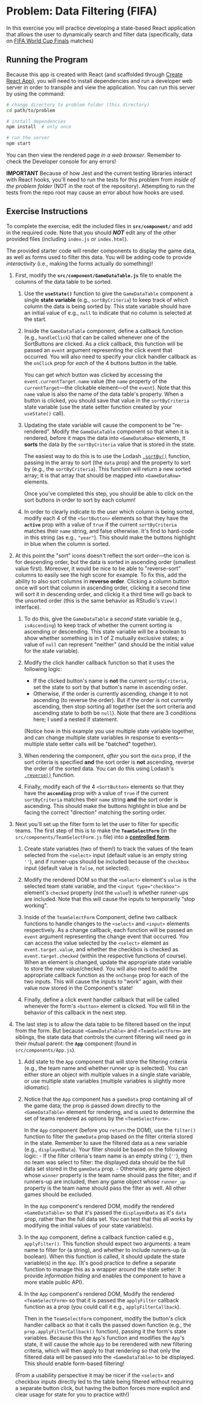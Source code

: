 # Problem: Data Filtering (FIFA)

In this exercise you will practice developing a state-based React application that allows the user to dynamically search and filter data (specifically, data on [FIFA World Cup Finals](https://en.wikipedia.org/wiki/List_of_FIFA_World_Cup_finals) matches)

## Running the Program
Because this app is created with React (and scaffolded through [Create React App](https://github.com/facebook/create-react-app)), you will need to install dependencies and run a developer web server in order to transpile and view the application. You can run this server by using the command:

```bash
# change directory to problem folder (this directory)
cd path/to/problem

# install dependencies
npm install  # only once

# run the server
npm start
```

You can then view the rendered page _in a web browser_. Remember to check the Developer console for any errors!

**IMPORTANT** Because of how Jest and the current testing libraries interact with React hooks, you'll need to run the tests for this problem from _inside of the problem folder_ (NOT in the root of the repository). Attempting to run the tests from the repo root may cause an error about how hooks are used.

## Exercise Instructions
To complete the exercise, edit the included files in **`src/component/`** and add in the required code. Note that you should ___NOT___ edit any of the other provided files (including `index.js` or `index.html`).

The provided starter code will render components to display the game data, as well as forms used to filter this data. You will be adding code to provide _interactivity_ (i.e., making the forms actually do something)!

1. First, modify the **`src/component/GameDataTable.js`** file to enable the columns of the data table to be sorted. 

    1. Use the **`useState()`** function to give the `GameDataTable` component a single **state variable** (e.g., `sortByCriteria`) to keep track of _which_ column the data is being sorted by. This state variable should have an initial value of e.g., `null` to indicate that no column is selected at the start.

    2. Inside the `GameDataTable` component, define a callback function (e.g., `handleClick`) that can be called whenever one of the SortButtons are clicked. As a click callback, this function will be passed an `event` argument representing the click event that occurred. You will also need to specify your click handler callback as the `onClick` prop for _each_ of the 4 buttons button in the table.
    
        You can get _which_ button was clicked by accessing the `event.currentTarget.name` value (the `name` property of the `currentTarget`&mdash;the clickable element&mdash;of the `event`). Note that this `name` value is also the name of the data table's property. When a button is clicked, you should save that value in the `sortByCriteria` state variable (use the state setter function created by your `useState()` call).

    3. Updating the state variable will cause the component to be "re-rendered". Modify the `GameDataTable` component so that when it is rendered, before it maps the data into `<GameDataRow>` elements, it **sorts** the data by the `sortByCriteria` value that is stored in the state.

        The easiest way to do this is to use the Lodash [`.sortBy()`](https://lodash.com/docs/4.17.15#sortBy) function, passing in the array to sort (the `data` prop) and the property to sort by (e.g., the `sortByCriteria`). This function will return a new sorted array; it is that array that should be mapped into `<GameDataRow>` elements.

        Once you've completed this step, you should be able to click on the sort buttons in order to sort by each column!

    4. In order to clearly indicate to the user which column is being sorted, modify each 4 of the `<SortButton>` elements so that they have the **`active`** prop with a value of `true` if the current `sortByCriteria` matches their `name` string, and false otherwise. It's find to hard-code in this string (as e.g., `"year"`). This should make the buttons highlight in blue when the column is sorted.
    
2. At this point the "sort" icons doesn't reflect the sort order&mdash;the icon is for descending order, but the data is sorted in ascending order (smallest value first). Moreover, it would be nice to be able to "reverse-sort" columns to easily see the high score for example. To fix this, add the ability to also sort columns in **reverse order**. Clicking a column button once will sort that column in ascending order, clicking it a second time will sort it in descending order, and clickig it a third time will go back to the unsorted order (this is the same behavior as RStudio's `View()` interface).

    1. To do this, give the `GameDataTable` a _second_ state variable (e.g., `isAscending`) to keep track of whether the current sorting is ascending or descending. This state variable will be a boolean to show whether something is in 1 of 2 mutually exclusive states; a value of `null` can represent "neither" (and should be the initial value for the state variable).

    2. Modify the click handler callback function so that it uses the following logic:
        - If the clicked button's name is **not** the current `sortByCriteria`, set the state to sort by that button's name in ascending order.
        - Otherwise, if the order is currently ascending, change it to not ascending (to reverse the order). But if the order is not currently ascending, then stop sorting all together (set the sort criteria and ascending state to both be `null`). Note that there are 3 conditions here; I used a nested if statement.

        (Notice how in this example you use multiple state variable together, and can change multiple state variables in response to events&mdash;multiple state setter calls will be "batched" together).

    3. When rendering the component, _after_ you sort the `data` prop, if the sort criteria is specified **and** the sort order is **not** ascending, reverse the order of the sorted data. You can do this using Lodash's [`.reverse()`](https://lodash.com/docs/4.17.15#reverse) function.

    4. Finally, modify each of the 4 `<SortButton>` elements so that they have the **`ascending`** prop with a value of `true` if the current `sortByCriteria` matches their `name` string **and** the sort order is ascending. This should make the buttons highlight in blue and be facing the correct "direction" matching the sorting order.

3. Next you'll set up the filter form to let the user to filter for specific teams. The first step of this is to make the **`TeamSelectForm`** (in the `src/components/TeamSelectForm.js` file) into a [**controlled form**](https://reactjs.org/docs/forms.html#controlled-components).

    1. Create state variables (two of them!) to track the values of the team selected from the `<select>` input (default value is an empty string `''`), and if runner-ups should be included because of the `checkbox` input (default value is `false`, not selected).

    2. Modify the rendered DOM so that the `<select>` element's `value` is the selected team state variable, and the `<input type="checkbox">` element's `checked` property (not the `value`!) is whether runner-ups are included. Note that this will cause the inputs to temporarily "stop working".

    3. Inside of the `TeamSelectForm` Component, define two callback functions to handle changes to the `<select>` and `<input>` elements respectively. As a change callback, each function will be passed an `event` argument representing the change event that occurred. You can access the value selected by the `<select>` element as `event.target.value`, and whether the checkbox is checked as `event.target.checked` (within the respective functions of course). When an element is changed, update the appropriate state variable to store the new value/checked. You will also need to add the appropriate callback function as the `onChange` prop for each of the two inputs. This will cause the inputs to "work" again, with their value now stored in the Component's state! 

    4. Finally, define a click event handler callback that will be called whenever the form's `<button>` element is clicked. You will fill in the behavior of this callback in the next step.

4. The last step is to allow the data table to be filtered based on the input from the form. But because `<GameDataTable>` and `<TeamSelectForm>` are siblings, the state data that controls the current filtering will need go in their mutual parent: the **`App`** component (found in `src/components/App.js`).

    1. Add state to the `App` component that will store the filtering criteria (e.g., the team name and whether runner up is selected). You can either store an object with multiple values in a single state variable, or use multiple state variables (multiple variables is slightly more idiomatic).

    2. Notice that the `App` component has a `gameData` prop containing all of the game data; the prop is passed down directly to the `<GameDataTable>` element for rendering, and is used to determine the set of teams rendered as options by the `<TeamSelectForm>`.
    
        In the `App` component (before you `return` the DOM), use the `filter()` function to filter the `gameData` prop based on the filter criteria stored in the state. Remember to save the filtered data as a new variable (e.g., `displayedData`). Your filter should be based on the following logic:
            - If the filter criteria's team name is an empty string (`''`), then no team was select to filter: the displayed data should be the full data set stored in the `gameData` prop.
            - Otherwise, any game object whose `winner` property is the team name should pass the filter; and if runners-up are included, then any game object whose `runner_up` property is the team name should pass the filter as well. All other games should be excluded.

        In the `App` component's rendered DOM, modify the rendered `<GameDataTable>` so that it's passed the `displayedData` as it's `data` prop, rather than the full data set. You can test that this all works by modifying the initial values of your state variable(s).

    3. In the `App` component, define a callback function called e.g., `applyFilter()`. This function should expect two arguments: a team name to filter for (a string), and whether to include runners-up (a boolean). When this function is called, it should update the state variable(s) in the `App`. (It's good practice to define a separate function to manage this as a wrapper around the state setter. It provide _information hiding_ and enables the component to have a more stable public API).
    
    4. In the `App` component's rendered DOM, Modify the rendered `<TeamSelectForm>` so that it is passed the `applyFilter` callback function as a prop (you could call it e.g., `applyFilterCallback`). 
    
        Then in the `TeamSelectForm` component, modify the button's click handler callback so that it calls the passed down function (e.g., the `prop.applyFilterCallback()` function), passing it the form's state variables. Because this the `App`'s function and modifies the `App`'s state, it will cause the whole `App` to be rerendered with new filtering criteria, which will then apply to that rendering so that only the filtered data will be passed into the `<GameDataTable>` to be displayed. This should enable form-based filtering!

    (From a usability perspective it may be nicer if the `<select>` and checkbox inputs directly led to the table being filtered without requiring a separate button click, but having the button forces more explicit and clear usage for state for you to practice with!)
